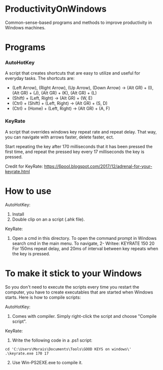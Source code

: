 # ProductivityOnWindows
Common-sense-based programs and methods to improve productivity in Windows machines.

# Programs

### AutoHotKey
A script that creates shortcuts that are easy to utilize and useful for everyday tasks. The shortcuts are:
  - (Left Arrow), (Right Arrow), (Up Arrow), (Down Arrow) -> (Alt GR) + (I), (Alt GR) +  (J), (Alt GR) + (K), (Alt GR) + (L)
  - (Shift) + (Left, Right) -> (Alt GR) + (W, E)
  - (Ctrl) + (Shift) + (Left, Right) -> (Alt GR) + (S, D)
  - (Ctrl) + (Home) + (Left, Right) -> (Alt GR) + (A, F)

### KeyRate
A script that overrides windows key repeat rate and repeat delay. That way, you can navigate with arrows faster, delete faster, ect.

Start repeating the key after 170 milliseconds that it has been pressed the first time, and repeat the pressed key every 17 milliseconds the key is pressed.

Credit for KeyRate: https://6pool.blogspot.com/2017/12/adrenal-for-your-keyrate.html

# How to use
AutoHotKey:
  1. Install
  2. Double clip on an a script (.ahk file).

KeyRate:
  1. Open a cmd in this directory. To open the command prompt in Windows search cmd in the main menu. To navigate, 
  2- Writee: KEYRATE 150 20 
     For 150ms repeat delay, and 20ms of interval between key repeats when the key is pressed.
     
# To make it stick to your Windows
So you don't need to execute the scripts every time you restart the computer, you have to create executables that are started when Windows starts. 
Here is how to compile scripts:

AutoHotKey:
  1. Comes with compiler. Simply right-click the script and choose "Compile script".

KeyRate:
  1. Write the following code in a .ps1 script: 
  ```
  cd 'C:\Users\Morais\Documents\Tools\GOOD KEYS on windows\'
  .\keyrate.exe 170 17
  ```
  2. Use Win-PS2EXE.exe to compile it.
